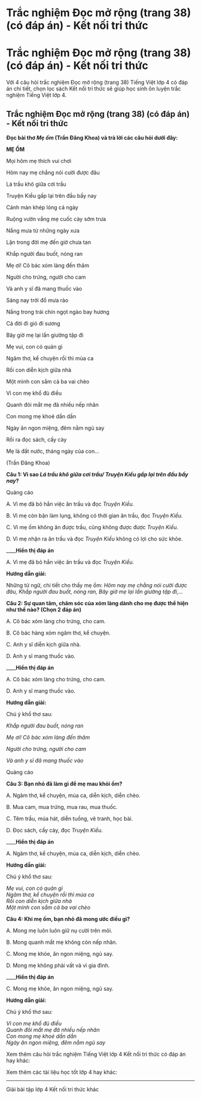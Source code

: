 # Trắc nghiệm Đọc mở rộng (trang 38) (có đáp án) - Kết nối tri thức

# Trắc nghiệm Đọc mở rộng (trang 38) (có đáp án) - Kết nối tri thức

Với 4 câu hỏi trắc nghiệm Đọc mở rộng (trang 38) Tiếng Việt lớp 4 có đáp án chi tiết, chọn lọc sách Kết nối tri thức sẽ giúp học sinh ôn luyện trắc nghiệm Tiếng Việt lớp 4.

## Trắc nghiệm Đọc mở rộng (trang 38) (có đáp án) - Kết nối tri thức

**Đọc bài thơ _Mẹ ốm_ (Trần Đăng Khoa) và trả lời các câu hỏi dưới đây:**

**MẸ ỐM**

Mọi hôm mẹ thích vui chơi

Hôm nay mẹ chẳng nói cười được đâu

Lá trầu khô giữa cơi trầu

Truyện Kiều gấp lại trên đầu bấy nay

Cánh màn khép lỏng cả ngày

Ruộng vườn vắng mẹ cuốc cày sớm trưa

Nắng mưa từ những ngày xưa

Lặn trong đời mẹ đến giờ chưa tan

Khắp người đau buốt, nóng ran

Mẹ ơi! Cô bác xóm làng đến thăm

Người cho trứng, người cho cam

Và anh y sĩ đã mang thuốc vào

Sáng nay trời đổ mưa rào

Nắng trong trái chín ngọt ngào bay hương

Cả đời đi gió đi sương

Bây giờ mẹ lại lần giường tập đi

Mẹ vui, con có quản gì

Ngâm thơ, kể chuyện rồi thì múa ca

Rồi con diễn kịch giữa nhà

Một mình con sắm cả ba vai chèo

Vì con mẹ khổ đủ điều

Quanh đôi mắt mẹ đã nhiều nếp nhăn

Con mong mẹ khoẻ dần dần

Ngày ăn ngon miệng, đêm nằm ngủ say

Rồi ra đọc sách, cấy cày

Mẹ là đất nước, tháng ngày của con...

(Trần Đăng Khoa)

**Câu 1: Vì sao _Lá trầu khô giữa cơi trầu/ Truyện Kiều gấp lại trên đầu bấy nay_?**

Quảng cáo

A. Vì mẹ đã bỏ hẳn việc ăn trầu và đọc _Truyện Kiều._

B. Vì mẹ còn bận làm lụng, không có thời gian ăn trầu, đọc _Truyện Kiều._

C. Vì mẹ ốm không ăn được trầu, cũng không được được _Truyện Kiều._

D. Vì mẹ nhận ra ăn trầu và đọc _Truyện Kiều_ không có lợi cho sức khỏe.

____**Hiển thị đáp án**

A. Vì mẹ đã bỏ hẳn việc ăn trầu và đọc _Truyện Kiều._

**Hướng dẫn giải:**

Những từ ngữ, chi tiết cho thấy mẹ ốm: _Hôm nay mẹ chẳng nói cười được đâu, Khắp người đau buốt, nóng ran, Bây giờ mẹ lại lần giường tập đi,..._

**Câu 2: Sự quan tâm, chăm sóc của xóm làng dành cho mẹ được thể hiện như thế nào? (Chọn 2 đáp án)**

A. Cô bác xóm làng cho trứng, cho cam.

B. Cô bác hàng xóm ngâm thơ, kể chuyện.

C. Anh y sĩ diễn kịch giữa nhà.

D. Anh y sĩ mang thuốc vào.

____**Hiển thị đáp án**

A. Cô bác xóm làng cho trứng, cho cam.

D. Anh y sĩ mang thuốc vào.

**Hướng dẫn giải:**

Chú ý khổ thơ sau:

_Khắp người đau buốt, nóng ran_

_Mẹ ơi! Cô bác xóm làng đến thăm_

_Người cho trứng, người cho cam_

_Và anh y sĩ đã mang thuốc vào_

Quảng cáo

**Câu 3: Bạn nhỏ đã làm gì để mẹ mau khỏi ốm?**

A. Ngâm thơ, kể chuyện, múa ca, diễn kịch, diễn chèo.

B. Mua cam, mua trứng, mua rau, mua thuốc.

C. Têm trầu, múa hát, diễn tuồng, vẽ tranh, học bài.

D. Đọc sách, cấy cày, đọc _Truyện Kiều_.

____**Hiển thị đáp án**

A. Ngâm thơ, kể chuyện, múa ca, diễn kịch, diễn chèo.

**Hướng dẫn giải:**

Chú ý khổ thơ sau:

_Mẹ vui, con có quản gì  
Ngâm thơ, kể chuyện rồi thì múa ca  
Rồi con diễn kịch giữa nhà  
Một mình con sắm cả ba vai chèo_

**Câu 4: Khi mẹ ốm, bạn nhỏ đã mong ước điều gì?**

A. Mong mẹ luôn luôn giữ nụ cười trên môi.

B. Mong quanh mắt mẹ không còn nếp nhăn.

C. Mong mẹ khỏe, ăn ngon miệng, ngủ say.

D. Mong mẹ không phải vất vả vì gia đình.

____**Hiển thị đáp án**

C. Mong mẹ khỏe, ăn ngon miệng, ngủ say.

**Hướng dẫn giải:**

Chú ý khổ thơ sau:

_Vì con mẹ khổ đủ điều  
Quanh đôi mắt mẹ đã nhiều nếp nhăn  
Con mong mẹ khoẻ dần dần  
Ngày ăn ngon miệng, đêm nằm ngủ say_

Xem thêm câu hỏi trắc nghiệm Tiếng Việt lớp 4 Kết nối tri thức có đáp án hay khác:

Xem thêm các tài liệu học tốt lớp 4 hay khác:

* * *

Giải bài tập lớp 4 Kết nối tri thức khác
